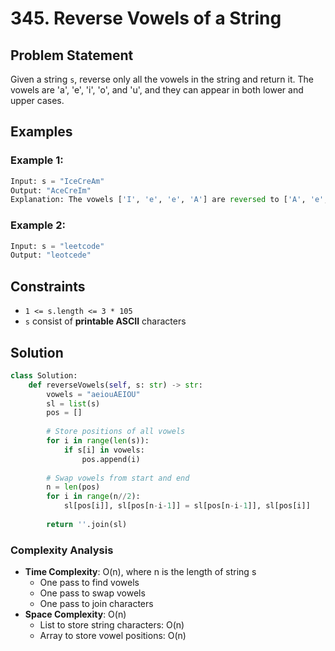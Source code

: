 # 345. Reverse Vowels of a String

## Problem Statement

Given a string `s`, reverse only all the vowels in the string and return it.
The vowels are 'a', 'e', 'i', 'o', and 'u', and they can appear in both lower and upper cases.

## Examples

### Example 1:
```python
Input: s = "IceCreAm"
Output: "AceCreIm"
Explanation: The vowels ['I', 'e', 'e', 'A'] are reversed to ['A', 'e', 'e', 'I']
```

### Example 2:
```python
Input: s = "leetcode"
Output: "leotcede"
```

## Constraints
* `1 <= s.length <= 3 * 105`
* `s` consist of **printable ASCII** characters

## Solution

```python
class Solution:
    def reverseVowels(self, s: str) -> str:
        vowels = "aeiouAEIOU"
        sl = list(s)
        pos = []
        
        # Store positions of all vowels
        for i in range(len(s)):
            if s[i] in vowels:
                pos.append(i)
                
        # Swap vowels from start and end
        n = len(pos)
        for i in range(n//2):
            sl[pos[i]], sl[pos[n-i-1]] = sl[pos[n-i-1]], sl[pos[i]]
        
        return ''.join(sl)
```

### Complexity Analysis
- **Time Complexity**: O(n), where n is the length of string s
  - One pass to find vowels
  - One pass to swap vowels
  - One pass to join characters
- **Space Complexity**: O(n)
  - List to store string characters: O(n)
  - Array to store vowel positions: O(n)